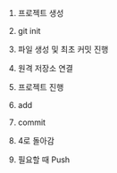 1. 프로젝트 생성
2. git init
3. 파일 생성 및 최초 커밋 진행
4. 원격 저장소 연결

5. 프로젝트 진행
6. add
7. commit
8. 4로 돌아감

9. 필요할 때 Push